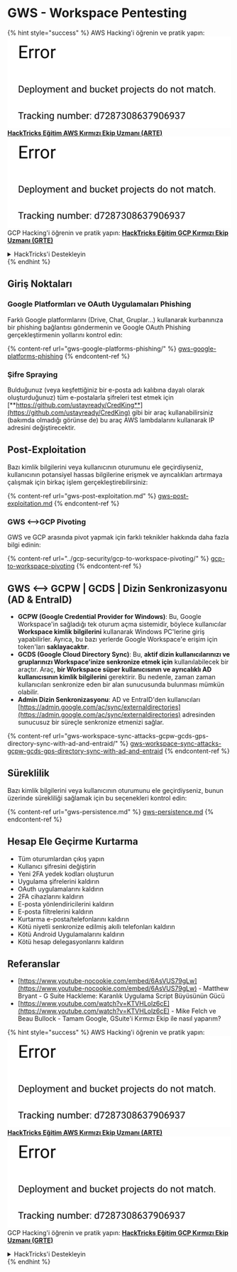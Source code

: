# GWS - Workspace Pentesting

{% hint style="success" %}
AWS Hacking'i öğrenin ve pratik yapın:<img src="../../.gitbook/assets/image (1) (1).png" alt="" data-size="line">[**HackTricks Eğitim AWS Kırmızı Ekip Uzmanı (ARTE)**](https://training.hacktricks.xyz/courses/arte)<img src="../../.gitbook/assets/image (1) (1).png" alt="" data-size="line">\
GCP Hacking'i öğrenin ve pratik yapın: <img src="../../.gitbook/assets/image (2).png" alt="" data-size="line">[**HackTricks Eğitim GCP Kırmızı Ekip Uzmanı (GRTE)**<img src="../../.gitbook/assets/image (2).png" alt="" data-size="line">](https://training.hacktricks.xyz/courses/grte)

<details>

<summary>HackTricks'i Destekleyin</summary>

* [**abonelik planlarını**](https://github.com/sponsors/carlospolop) kontrol edin!
* **💬 [**Discord grubuna**](https://discord.gg/hRep4RUj7f) veya [**telegram grubuna**](https://t.me/peass) katılın ya da **Twitter**'da **bizi takip edin** 🐦 [**@hacktricks\_live**](https://twitter.com/hacktricks\_live)**.**
* **Hacking ipuçlarını paylaşmak için** [**HackTricks**](https://github.com/carlospolop/hacktricks) ve [**HackTricks Cloud**](https://github.com/carlospolop/hacktricks-cloud) github reposuna PR gönderin.

</details>
{% endhint %}

## Giriş Noktaları

### Google Platformları ve OAuth Uygulamaları Phishing

Farklı Google platformlarını (Drive, Chat, Gruplar...) kullanarak kurbanınıza bir phishing bağlantısı göndermenin ve Google OAuth Phishing gerçekleştirmenin yollarını kontrol edin:

{% content-ref url="gws-google-platforms-phishing/" %}
[gws-google-platforms-phishing](gws-google-platforms-phishing/)
{% endcontent-ref %}

### Şifre Spraying

Bulduğunuz (veya keşfettiğiniz bir e-posta adı kalıbına dayalı olarak oluşturduğunuz) tüm e-postalarla şifreleri test etmek için [**https://github.com/ustayready/CredKing**](https://github.com/ustayready/CredKing) gibi bir araç kullanabilirsiniz (bakımda olmadığı görünse de) bu araç AWS lambdalarını kullanarak IP adresini değiştirecektir.

## Post-Exploitation

Bazı kimlik bilgilerini veya kullanıcının oturumunu ele geçirdiyseniz, kullanıcının potansiyel hassas bilgilerine erişmek ve ayrıcalıkları artırmaya çalışmak için birkaç işlem gerçekleştirebilirsiniz:

{% content-ref url="gws-post-exploitation.md" %}
[gws-post-exploitation.md](gws-post-exploitation.md)
{% endcontent-ref %}

### GWS <-->GCP Pivoting

GWS ve GCP arasında pivot yapmak için farklı teknikler hakkında daha fazla bilgi edinin:

{% content-ref url="../gcp-security/gcp-to-workspace-pivoting/" %}
[gcp-to-workspace-pivoting](../gcp-security/gcp-to-workspace-pivoting/)
{% endcontent-ref %}

## GWS <--> GCPW | GCDS | Dizin Senkronizasyonu (AD & EntraID)

* **GCPW (Google Credential Provider for Windows)**: Bu, Google Workspace'in sağladığı tek oturum açma sistemidir, böylece kullanıcılar **Workspace kimlik bilgilerini** kullanarak Windows PC'lerine giriş yapabilirler. Ayrıca, bu bazı yerlerde Google Workspace'e erişim için token'ları **saklayacaktır**.
* **GCDS (Google Cloud Directory Sync)**: Bu, **aktif dizin kullanıcılarınızı ve gruplarınızı Workspace'inize senkronize etmek için** kullanılabilecek bir araçtır. Araç, **bir Workspace süper kullanıcısının ve ayrıcalıklı AD kullanıcısının kimlik bilgilerini** gerektirir. Bu nedenle, zaman zaman kullanıcıları senkronize eden bir alan sunucusunda bulunması mümkün olabilir.
* **Admin Dizin Senkronizasyonu**: AD ve EntraID'den kullanıcıları [https://admin.google.com/ac/sync/externaldirectories](https://admin.google.com/ac/sync/externaldirectories) adresinden sunucusuz bir süreçle senkronize etmenizi sağlar.

{% content-ref url="gws-workspace-sync-attacks-gcpw-gcds-gps-directory-sync-with-ad-and-entraid/" %}
[gws-workspace-sync-attacks-gcpw-gcds-gps-directory-sync-with-ad-and-entraid](gws-workspace-sync-attacks-gcpw-gcds-gps-directory-sync-with-ad-and-entraid/)
{% endcontent-ref %}

## Süreklilik

Bazı kimlik bilgilerini veya kullanıcının oturumunu ele geçirdiyseniz, bunun üzerinde sürekliliği sağlamak için bu seçenekleri kontrol edin:

{% content-ref url="gws-persistence.md" %}
[gws-persistence.md](gws-persistence.md)
{% endcontent-ref %}

## Hesap Ele Geçirme Kurtarma

* Tüm oturumlardan çıkış yapın
* Kullanıcı şifresini değiştirin
* Yeni 2FA yedek kodları oluşturun
* Uygulama şifrelerini kaldırın
* OAuth uygulamalarını kaldırın
* 2FA cihazlarını kaldırın
* E-posta yönlendiricilerini kaldırın
* E-posta filtrelerini kaldırın
* Kurtarma e-posta/telefonlarını kaldırın
* Kötü niyetli senkronize edilmiş akıllı telefonları kaldırın
* Kötü Android Uygulamalarını kaldırın
* Kötü hesap delegasyonlarını kaldırın

## Referanslar

* [https://www.youtube-nocookie.com/embed/6AsVUS79gLw](https://www.youtube-nocookie.com/embed/6AsVUS79gLw) - Matthew Bryant - G Suite Hackleme: Karanlık Uygulama Script Büyüsünün Gücü
* [https://www.youtube.com/watch?v=KTVHLolz6cE](https://www.youtube.com/watch?v=KTVHLolz6cE) - Mike Felch ve Beau Bullock - Tamam Google, GSuite'i Kırmızı Ekip ile nasıl yaparım? 

{% hint style="success" %}
AWS Hacking'i öğrenin ve pratik yapın:<img src="../../.gitbook/assets/image (1) (1).png" alt="" data-size="line">[**HackTricks Eğitim AWS Kırmızı Ekip Uzmanı (ARTE)**](https://training.hacktricks.xyz/courses/arte)<img src="../../.gitbook/assets/image (1) (1).png" alt="" data-size="line">\
GCP Hacking'i öğrenin ve pratik yapın: <img src="../../.gitbook/assets/image (2).png" alt="" data-size="line">[**HackTricks Eğitim GCP Kırmızı Ekip Uzmanı (GRTE)**<img src="../../.gitbook/assets/image (2).png" alt="" data-size="line">](https://training.hacktricks.xyz/courses/grte)

<details>

<summary>HackTricks'i Destekleyin</summary>

* [**abonelik planlarını**](https://github.com/sponsors/carlospolop) kontrol edin!
* **💬 [**Discord grubuna**](https://discord.gg/hRep4RUj7f) veya [**telegram grubuna**](https://t.me/peass) katılın ya da **Twitter**'da **bizi takip edin** 🐦 [**@hacktricks\_live**](https://twitter.com/hacktricks\_live)**.**
* **Hacking ipuçlarını paylaşmak için** [**HackTricks**](https://github.com/carlospolop/hacktricks) ve [**HackTricks Cloud**](https://github.com/carlospolop/hacktricks-cloud) github reposuna PR gönderin.

</details>
{% endhint %}
